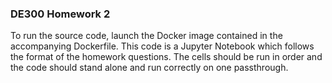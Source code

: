 ### DE300 Homework 2 ###

To run the source code, launch the Docker image contained in the accompanying Dockerfile. This code is a Jupyter Notebook which follows the format of the homework questions. The cells should be run in order and the code should stand alone and run correctly on one passthrough.